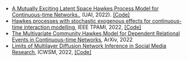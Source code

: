 * [A Mutually Exciting Latent Space Hawkes Process Model for Continuous-time Networks.](https://arxiv.org/pdf/2205.09263.pdf), (UAI, 2022). [\[Code\]](https://openreview.net/forum?id=rZNIdLi9g5)
* [Hawkes processes with stochastic exogenous effects for continuous-time interaction modelling](https://ieeexplore.ieee.org/abstract/document/9740522), IEEE TPAMI, 2022, [\[Code\]](https://github.com/xuhuifan/SE_HP)
* [The Multivariate Community Hawkes Model for Dependent Relational Events in Continuous-time Networks](https://arxiv.org/pdf/2205.00639.pdf), ArXiv, 2022
* [Limits of Multilayer Diffusion Network Inference in Social Media Research](https://ojs.aaai.org/index.php/ICWSM/article/view/19365/19137), ICWSM, 2022, [\[Code\]](https://github.com/ecanet-research/multic)
